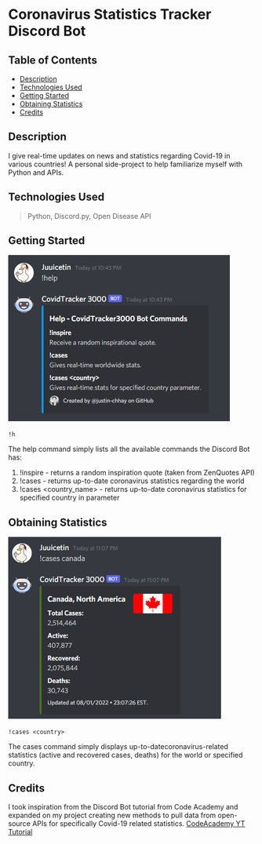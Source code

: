 # Coronavirus Statistics Tracker Discord Bot
## Table of Contents
- [Description](#desc)
- [Technologies Used](#tech)
- [Getting Started](#start)
- [Obtaining Statistics](#stats)
- [Credits](#credits)

## Description <a name="desc"></a>
I give real-time updates on news and statistics regarding Covid-19 in various countries! A personal side-project to help familiarize myself with Python and APIs.
## Technologies Used <a name="tech"></a>
> Python, Discord.py, Open Disease API
## Getting Started <a name="start"></a>
![Help Command](images/help_command.png)

` !h `

The help command simply lists all the available commands the Discord Bot has:
1. !inspire - returns a random inspiration quote (taken from ZenQuotes API)
2. !cases - returns up-to-date coronavirus statistics regarding the world
3. !cases <country_name> - returns up-to-date coronavirus statistics for specified country in parameter

## Obtaining Statistics <a name="stats"></a>
![Cases Cmd](images/cases_command.png)

` !cases <country> `

The cases command simply displays up-to-datecoronavirus-related statistics (active and recovered cases, deaths) for the world or specified country.

## Credits <a name="credits"></a>
I took inspiration from the Discord Bot tutorial from Code Academy and expanded on my project creating new methods to pull data from open-source APIs for specifically Covid-19 related statistics.
[CodeAcademy YT Tutorial](https://www.youtube.com/watch?v=SPTfmiYiuok)
